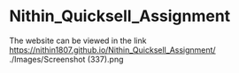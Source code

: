 # Nithin_Quicksell_Assignment

The website can be viewed in the link https://nithin1807.github.io/Nithin_Quicksell_Assignment/
./Images/Screenshot (337).png
